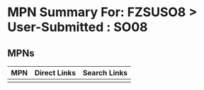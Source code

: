 



# MPN Summary For: FZSUSO8 > User-Submitted : SO08

## MPNs
  

|MPN|Direct Links|Search Links|
| :--- | :--- | :--- |
||||
